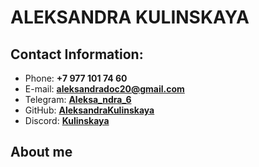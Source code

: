 # **ALEKSANDRA KULINSKAYA**

## **Contact Information:**

* Phone: **+7 977 101 74 60** 
* E-mail: **aleksandradoc20@gmail.com**
* Telegram: **[Aleksa_ndra_6](https://t.me/Aleksa_ndra_6)**
* GitHub: **[AleksandraKulinskaya](https://github.com/AleksandraKulinskaya)**
* Discord: **[Kulinskaya](https://discordapp.com/users/1049038332413349989/)**

## **About me**




